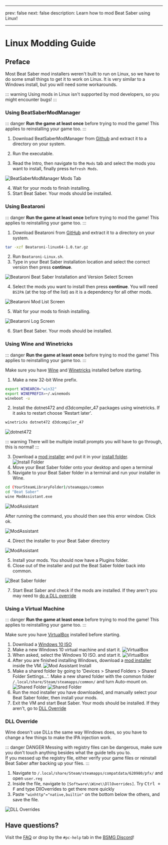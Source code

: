 - - -
prev: false next: false description: Learn how to mod Beat Saber using Linux!
- - -

# Linux Modding Guide

## Preface

Most Beat Saber mod installers weren't built to run on Linux, so we have to do some small things to get it to work on Linux. It is very similar to a Windows install, but you will need some workarounds.

::: warning
Using mods in Linux isn't supported by mod developers, so you might encounter bugs!
:::

### Using BeatSaberModManager

::: danger **Run the game at least once** before trying to mod the game! This applies to reinstalling your game too. :::

1. Download BeatSaberModManager from [Github](https://github.com/affederaffe/BeatSaberModManager/releases) and extract it to a directory on your system.

2. Run the executable.
3. Read the Intro, then navigate to the `Mods` tab and select the mods you want to install, finally press `Refresh Mods`.

![BeatSaberModManager Mods Tab](/.assets/images/beginners-guide/beatsabermodmanager.png)

4. Wait for your mods to finish installing.
5. Start Beat Saber. Your mods should be installed.

### Using Beataroni

::: danger **Run the game at least once** before trying to mod the game! This applies to reinstalling your game too. :::

1. Download Beataroni from [GitHub](https://github.com/geefr/beatsaber-linux-goodies/releases) and extract it to a directory on your system.

```sh
tar -xzf Beataroni-linux64-1.0.tar.gz
```

2. Run `Beataroni-Linux.sh`.
3. Type in your Beat Saber installation location and select the correct version then press **continue**.

![Beataroni Beat Saber Installation and Version Select Screen](/.assets/images/modding/beataroni-start.png)

4. Select the mods you want to install then press **continue**. You will need `BSIPA` (at the top of the list) as it is a dependency for all other mods.

![Beataroni Mod List Screen](/.assets/images/modding/beataroni-mod-list.png)

5. Wait for your mods to finish installing.

![Beataroni Log Screen](/.assets/images/modding/beataroni-end.png)

6. Start Beat Saber. Your mods should be installed.

### Using Wine and Winetricks

::: danger **Run the game at least once** before trying to mod the game! This applies to reinstalling your game too. :::

Make sure you have [Wine](https://wiki.winehq.org/Download) and [Winetricks](https://github.com/Winetricks/winetricks/blob/master/README.md) installed before starting.

1. Make a new 32-bit Wine prefix.

```bash
export WINEARCH="win32"
export WINEPREFIX=~/.winemods
wineboot -u
```

2. Install the dotnet472 and d3dcompiler_47 packages using winetricks. If it asks to restart choose 'Restart later'.

```bash
winetricks dotnet472 d3dcompiler_47
```

![dotnet472](/.assets/images/beginners-guide/dotnet472.png)

::: warning
There will be multiple install prompts you will have to go through, this is normal!
:::

3. Download a [mod installer](/pc-modding.md#installers) and put it in your [install folder](/faq/install-folder.md). <br/>![Install Folder](/.assets/images/beginners-guide/linuxMAInstall.png)
4. Move your Beat Saber folder onto your desktop and open a terminal
5. Navigate to your Beat Saber folder in a terminal and run your installer in Wine.

```sh
cd (YourSteamLibraryFolder)/steamapps/common
cd "Beat Saber"
wine ModAssistant.exe
```

![ModAssistant](/.assets/images/beginners-guide/linuxRunWine.png)

After running the command, you should then see this error window. Click ok.

![ModAssistant](/.assets/images/beginners-guide/linuxMAnoInstall.png)

4. Direct the installer to your Beat Saber directory

![ModAssistant](/.assets/images/beginners-guide/linuxGameDirectory.png)

5. Install your mods. You should now have a Plugins folder.
6. Close out of the installer and put the Beat Saber folder back into common.

![Beat Saber folder](/.assets/images/beginners-guide/linuxDirectoryCommon.png)

7. Start Beat Saber and check if the mods are installed. If they aren't you may need to [do a DLL override](#dll-override)

### Using a Virtual Machine

::: danger **Run the game at least once** before trying to mod the game! This applies to reinstalling your game too. :::

Make sure you have [VirtualBox](https://www.virtualbox.org/wiki/Linux_Downloads) installed before starting.

1. Download a [Windows 10 ISO](https://www.microsoft.com/en-us/software-download/windows10ISO)
2. Make a new Windows 10 virtual machine and start it. ![VirtualBox](/.assets/images/beginners-guide/linuxVirtualBox.png)
3. When asked, select the Windows 10 ISO. and start it. ![VirtualBox](/.assets/images/beginners-guide/linuxVBwinInstall.png)
4. After you are finished installing Windows, download a [mod installer](/beginners-guide.md#installers) inside the VM. ![Mod Assistant Install](/.assets/images/beginners-guide/linuxVBMAdownload.png)
5. Make a shared folder by going to 'Devices > Shared Folders > Shared Folder Settings...'. Make a new shared folder with the common folder `/.local/share/Steam/steamapps/common/` and turn Auto-mount on. ![Shared Folder](/.assets/images/beginners-guide/linuxVBsharedfolder.png) ![Shared Folder](/.assets/images/beginners-guide/linuxVBfolderautomount.png)
6. Run the mod installer you have downloaded, and manually select your Beat Saber folder, then install your mods.
7. Exit the VM and start Beat Saber. Your mods should be installed. If they aren't, go to [DLL Override](#dll-override)

### DLL Override

Wine doesn't use DLLs the same way Windows does, so you have to change a few things to make the IPA injection work.

::: danger DANGER Messing with registry files can be dangerous, make sure you don't touch anything besides what the guide tells you to.  
If you messed up the registry file, either verify your game files or reinstall Beat Saber after backing up your files. :::

1. Navigate to `/.local/share/Steam/steamapps/compatdata/620980/pfx/` and open `user.reg`
2. Inside the file, navigate to `[Software\\Wine\\DllOverrides]`. Try <kbd>Ctrl + F</kbd> and type DllOverrides to get there more quickly
3. Paste `"winhttp"="native,builtin"` on the bottom below the others, and save the file.

![DLL Overrides](/.assets/images/beginners-guide/linuxDLLoverride.png "DLL Overrides")

## Have questions?

Visit the [FAQ](/faq/) or drop by the `#pc-help` tab in the [BSMG Discord](https://discord.gg/beatsabermods)!
